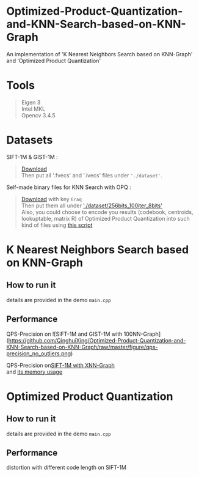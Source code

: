# Optimized-Product-Quantization-and-KNN-Search-based-on-KNN-Graph

An implementation of 'K Nearest Neighbors Search based on KNN-Graph' and 'Optimized Product Quantization'

# Tools
>Eigen 3<br/>
>Intel MKL<br/>
>Opencv 3.4.5<br/>

# Datasets

  SIFT-1M & GIST-1M : 
  >[Download](http://corpus-texmex.irisa.fr)<br/>
  >Then put all '.fvecs' and '.ivecs' files under `'./dataset'`.<br/>
  
  Self-made binary files for KNN Search with OPQ : 
  >[Download](https://pan.baidu.com/s/1EeZ1uQQ8P7j1n9Y_agqg_A) with key `6raq`<br/>
  >Then put them all under ['./dataset/256bits_100iter_8bits']()<br/>
  >Also, you could choose to encode you results (codebook, centroids, lookuptable, matrix R) of Optimized Product Quantization into such kind of files using [this script]()

# K Nearest Neighbors Search based on KNN-Graph

## How to run it
details are provided in the demo `main.cpp`<br/>

## Performance
QPS-Precision on
![SIFT-1M and GIST-1M with 100NN-Graph] (https://github.com/QinghuiXing/Optimized-Product-Quantization-and-KNN-Search-based-on-KNN-Graph/raw/master/figure/qps-precision_no_outliers.png)
<br/>

QPS-Precision on[SIFT-1M with XNN-Graph]()<br/>
and [its memory usage]()<br/>

# Optimized Product Quantization
## How to run it
details are provided in the demo `main.cpp`<br/>

## Performance
distortion with different code length on SIFT-1M
[]()

